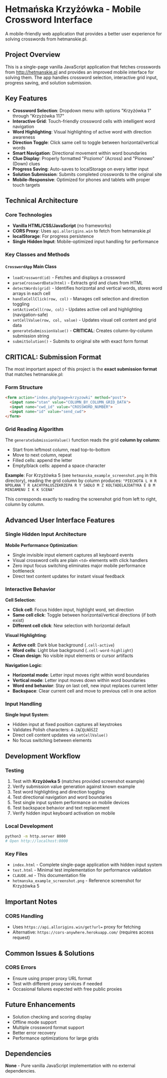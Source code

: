 # Hetmańska Krzyżówka - Mobile Crossword Interface

A mobile-friendly web application that provides a better user experience for solving crosswords from hetmanskie.pl.

## Project Overview

This is a single-page vanilla JavaScript application that fetches crosswords from http://hetmanskie.pl and provides an improved mobile interface for solving them. The app handles crossword selection, interactive grid input, progress saving, and solution submission.

## Key Features

- **Crossword Selection**: Dropdown menu with options "Krzyżówka 1" through "Krzyżówka 117"
- **Interactive Grid**: Touch-friendly crossword cells with intelligent word navigation
- **Word Highlighting**: Visual highlighting of active word with direction awareness
- **Direction Toggle**: Click same cell to toggle between horizontal/vertical words
- **Smart Navigation**: Directional movement within word boundaries
- **Clue Display**: Properly formatted "Poziomo" (Across) and "Pionowo" (Down) clues
- **Progress Saving**: Auto-saves to localStorage on every letter input
- **Solution Submission**: Submits completed crosswords to the original site
- **Mobile-Responsive**: Optimized for phones and tablets with proper touch targets

## Technical Architecture

### Core Technologies
- **Vanilla HTML/CSS/JavaScript** (no frameworks)
- **CORS Proxy**: Uses `api.allorigins.win` to fetch from hetmanskie.pl
- **localStorage**: For progress persistence
- **Single Hidden Input**: Mobile-optimized input handling for performance

### Key Classes and Methods

#### `CrosswordApp` Main Class
- `loadCrossword(id)` - Fetches and displays a crossword
- `parseCrosswordData(html)` - Extracts grid and clues from HTML
- `detectWords(grid)` - Identifies horizontal and vertical words, stores word arrays in each cell
- `handleCellClick(row, col)` - Manages cell selection and direction toggling
- `setActiveCell(row, col)` - Updates active cell and highlighting (navigation-safe)
- `setCellValue(row, col, value)` - Updates visual cell content and grid data
- `generateSubmissionValue()` - **CRITICAL**: Creates column-by-column submission string
- `submitSolution()` - Submits to original site with exact form format

## CRITICAL: Submission Format

The most important aspect of this project is the **exact submission format** that matches hetmanskie.pl:

### Form Structure
```html
<form action="index.php?page=krzyzowki" method="post">
  <input name="stan" value="COLUMN_BY_COLUMN_GRID_DATA">
  <input name="cwd_id" value="CROSSWORD_NUMBER">
  <input name="id" value="send_cwd">
</form>
```

### Grid Reading Algorithm
The `generateSubmissionValue()` function reads the grid **column by column**:
- Start from leftmost column, read top-to-bottom
- Move to next column, repeat
- Filled cells: append the letter
- Empty/black cells: append a space character

**Example**: For Krzyżówka 5 (see `hetmanska_example_screenshot.png` in this directory), reading the grid column by column produces:
`"PIECHOTA L H R NPOLANA T R ŁACHYPALUSZEKRZEPA R Y SADŁO M Z KOLTADELAJDATYKA E B M MINIAMENU I K K SCENA"`

This corresponds exactly to reading the screenshot grid from left to right, column by column.

## Advanced User Interface Features

### Single Hidden Input Architecture
**Mobile Performance Optimization**:
- Single invisible input element captures all keyboard events
- Visual crossword cells are plain `<td>` elements with click handlers
- Zero input focus switching eliminates major mobile performance bottleneck
- Direct text content updates for instant visual feedback

### Interactive Behavior
**Cell Selection**:
- **Click cell**: Focus hidden input, highlight word, set direction
- **Same cell click**: Toggle between horizontal/vertical directions (if both exist)
- **Different cell click**: New selection with horizontal default

**Visual Highlighting**:
- **Active cell**: Dark blue background (`.cell-active`)
- **Word cells**: Light blue background (`.cell-word-highlight`)
- **Clean design**: No visible input elements or cursor artifacts

**Navigation Logic**:
- **Horizontal mode**: Letter input moves right within word boundaries
- **Vertical mode**: Letter input moves down within word boundaries
- **Word end behavior**: Stay on last cell, new input replaces current letter
- **Backspace**: Clear current cell and move to previous cell in one action

### Input Handling
**Single Input System**:
- Hidden input at fixed position captures all keystrokes
- Validates Polish characters: `A-ZĄĆĘŁŃÓŚŹŻ`
- Direct cell content updates via `setCellValue()`
- No focus switching between elements

## Development Workflow

### Testing
1. Test with **Krzyżówka 5** (matches provided screenshot example)
2. Verify submission value generation against known example
3. Test word highlighting and direction toggling
4. Test directional navigation and word boundaries
5. Test single input system performance on mobile devices
6. Test backspace behavior and text replacement
7. Verify hidden input keyboard activation on mobile

### Local Development
```bash
python3 -m http.server 8000
# Open http://localhost:8000
```

### Key Files
- `index.html` - Complete single-page application with hidden input system
- `test.html` - Minimal test implementation for performance validation
- `CLAUDE.md` - This documentation file
- `hetmanska_example_screenshot.png` - Reference screenshot for Krzyżówka 5

## Important Notes

### CORS Handling
- Uses `https://api.allorigins.win/get?url=` proxy for fetching
- Alternative: `https://cors-anywhere.herokuapp.com/` (requires access request)

## Common Issues & Solutions

### CORS Errors
- Ensure using proper proxy URL format
- Test with different proxy services if needed
- Occasional failures expected with free public proxies

## Future Enhancements

- Solution checking and scoring display
- Offline mode support
- Multiple crossword format support
- Better error recovery
- Performance optimizations for large grids

## Dependencies

**None** - Pure vanilla JavaScript implementation with no external dependencies.
